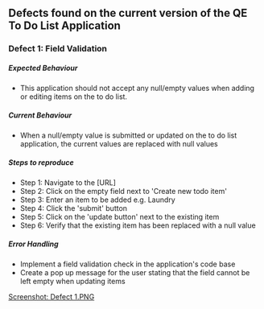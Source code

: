 ## Defects found on the current version of the QE To Do List Application ##
### Defect 1: Field Validation ###
##### Expected Behaviour #####
-  This application should not accept any null/empty values when adding or editing items on the to do list.
##### Current Behaviour #####
- When a null/empty value is submitted or updated on the to do list application, the current values are replaced with null values
#####  Steps to reproduce #####
- Step 1: Navigate to the [URL]
- Step 2: Click on the empty field next to 'Create new todo item'
- Step 3: Enter an item to be added e.g. Laundry 
- Step 4: Click the 'submit' button
- Step 5: Click on the 'update button' next to the existing item
- Step 6: Verify that the existing item has been replaced with a null value
##### Error Handling #####
- Implement a field validation check in the application's code base
- Create a pop up message for the user stating that the field cannot be left empty when updating items

[Screenshot: Defect 1.PNG](https://github.com/celestvw/todo-list-assessment/blob/master/Tests/Defect%201.PNG)

